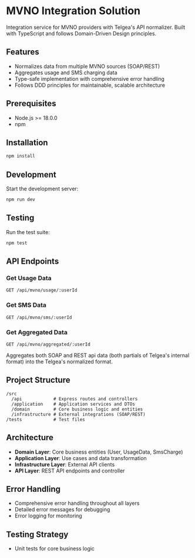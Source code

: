 # MVNO Integration Solution

Integration service for MVNO providers with Telgea's API normalizer. Built with TypeScript and follows Domain-Driven Design principles.

## Features

- Normalizes data from multiple MVNO sources (SOAP/REST)
- Aggregates usage and SMS charging data
- Type-safe implementation with comprehensive error handling
- Follows DDD principles for maintainable, scalable architecture

## Prerequisites

- Node.js >= 18.0.0
- npm

## Installation

```bash
npm install
```

## Development

Start the development server:

```bash
npm run dev
```

## Testing

Run the test suite:

```bash
npm test
```

## API Endpoints

### Get Usage Data
```http
GET /api/mvno/usage/:userId
```

### Get SMS Data
```http
GET /api/mvno/sms/:userId
```

### Get Aggregated Data
```http
GET /api/mvno/aggregated/:userId
```
Aggregates both SOAP and REST api data (both partials of Telgea's internal format) into the Telgea's normalized format.

## Project Structure

```
/src
  /api            # Express routes and controllers
  /application    # Application services and DTOs
  /domain         # Core business logic and entities
  /infrastructure # External integrations (SOAP/REST)
/tests            # Test files
```

## Architecture

- **Domain Layer**: Core business entities (User, UsageData, SmsCharge)
- **Application Layer**: Use cases and data transformation
- **Infrastructure Layer**: External API clients
- **API Layer**: REST API endpoints and controller

## Error Handling

- Comprehensive error handling throughout all layers
- Detailed error messages for debugging
- Error logging for monitoring

## Testing Strategy

- Unit tests for core business logic
